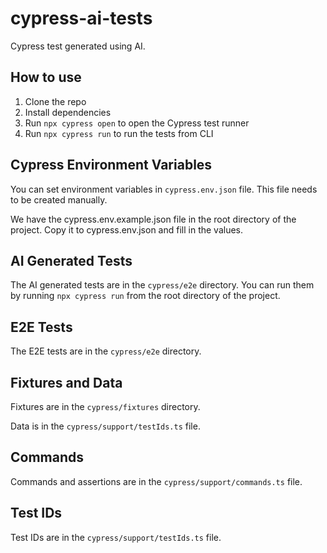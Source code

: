 # cypress-ai-tests

Cypress test generated using AI.

## How to use

1. Clone the repo
2. Install dependencies
3. Run `npx cypress open` to open the Cypress test runner
4. Run `npx cypress run` to run the tests from CLI

## Cypress Environment Variables

You can set environment variables in `cypress.env.json` file. This file needs to be created manually.

We have the cypress.env.example.json file in the root directory of the project. Copy it to cypress.env.json and fill in the values.

## AI Generated Tests

The AI generated tests are in the `cypress/e2e` directory. You can run them by running `npx cypress run` from the root directory of the project.

## E2E Tests

The E2E tests are in the `cypress/e2e` directory.

## Fixtures and Data

Fixtures are in the `cypress/fixtures` directory.

Data is in the `cypress/support/testIds.ts` file.

## Commands

Commands and assertions are in the `cypress/support/commands.ts` file.

## Test IDs

Test IDs are in the `cypress/support/testIds.ts` file.
